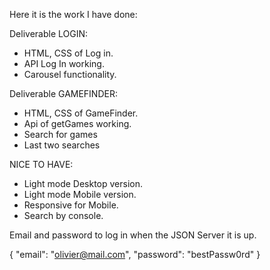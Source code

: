 Here it is the work I have done:

Deliverable LOGIN:

- HTML, CSS of Log in.
- API Log In working.
- Carousel functionality.

Deliverable GAMEFINDER:

- HTML, CSS of GameFinder.
- Api of getGames working.
- Search for games
- Last two searches

NICE TO HAVE:

- Light mode Desktop version.
- Light mode Mobile version.
- Responsive for Mobile.
- Search by console.


Email and password to log in when the JSON Server it is up.

{
  "email": "olivier@mail.com",
  "password": "bestPassw0rd"
}

